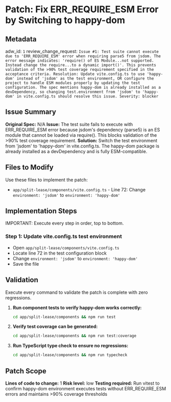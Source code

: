 # Patch: Fix ERR_REQUIRE_ESM Error by Switching to happy-dom

## Metadata
adw_id: `1`
review_change_request: `Issue #1: Test suite cannot execute due to 'ERR_REQUIRE_ESM' error when requiring parse5 from jsdom. The error message indicates: 'require() of ES Module...not supported. Instead change the require...to a dynamic import()'. This prevents validation of the >90% test coverage requirement specified in the acceptance criteria. Resolution: Update vite.config.ts to use 'happy-dom' instead of 'jsdom' as the test environment, OR configure the project to handle ESM modules properly by updating the test configuration. The spec mentions happy-dom is already installed as a devDependency, so changing test.environment from 'jsdom' to 'happy-dom' in vite.config.ts should resolve this issue. Severity: blocker`

## Issue Summary
**Original Spec:** N/A
**Issue:** The test suite fails to execute with ERR_REQUIRE_ESM error because jsdom's dependency (parse5) is an ES module that cannot be loaded via require(). This blocks validation of the >90% test coverage requirement.
**Solution:** Switch the test environment from 'jsdom' to 'happy-dom' in vite.config.ts. The happy-dom package is already installed as a devDependency and is fully ESM-compatible.

## Files to Modify
Use these files to implement the patch:

- `app/split-lease/components/vite.config.ts` - Line 72: Change `environment: 'jsdom'` to `environment: 'happy-dom'`

## Implementation Steps
IMPORTANT: Execute every step in order, top to bottom.

### Step 1: Update vite.config.ts test environment
- Open `app/split-lease/components/vite.config.ts`
- Locate line 72 in the test configuration block
- Change `environment: 'jsdom'` to `environment: 'happy-dom'`
- Save the file

## Validation
Execute every command to validate the patch is complete with zero regressions.

1. **Run component tests to verify happy-dom works correctly:**
   ```bash
   cd app/split-lease/components && npm run test
   ```

2. **Verify test coverage can be generated:**
   ```bash
   cd app/split-lease/components && npm run test:coverage
   ```

3. **Run TypeScript type check to ensure no regressions:**
   ```bash
   cd app/split-lease/components && npm run typecheck
   ```

## Patch Scope
**Lines of code to change:** 1
**Risk level:** low
**Testing required:** Run vitest to confirm happy-dom environment executes tests without ERR_REQUIRE_ESM errors and maintains >90% coverage thresholds
